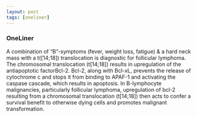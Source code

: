 ```yaml
---
layout: post
tags: [oneliner]
---
```



### OneLiner

A combination of “B”-symptoms (fever, weight loss, fatigue) & a hard neck mass with a t([14;18]) translocation is diagnostic for follicular lymphoma. The chromosomal translocation (t[14;18]) results in upregulation of the antiapoptotic factorBcl-2. Bcl-2, along with Bcl-xL, prevents the release of cytochrome c and stops it from binding to APAF-1 and activating the caspase cascade, which results in apoptosis. In B-lymphocyte malignancies, particularly follicular lymphoma, upregulation of bcl-2 resulting from a chromosomal translocation (t[14;18]) then acts to confer a survival benefit to otherwise dying cells and promotes malignant transformation.
